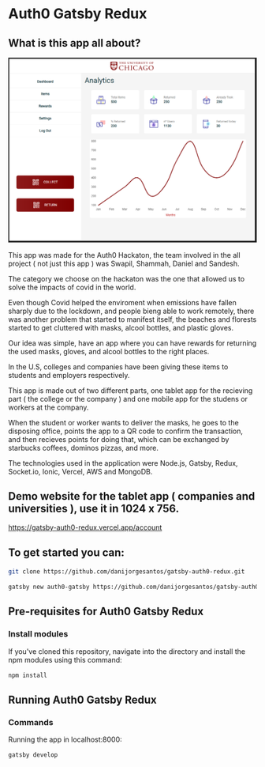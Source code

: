 # Auth0 Gatsby Redux

## What is this app all about?

![alt text](https://github.com/danijorgesantos/gatsby-auth0-redux/blob/master/readme.PNG?raw=true)

This app was made for the Auth0 Hackaton, the team involved in the all project ( not just this app ) was Swapil, Shammah, Daniel and Sandesh.

The category we choose on the hackaton was the one that allowed us to solve the impacts of covid in the world. 

Even though Covid helped the enviroment when emissions have fallen sharply due to the lockdown, and people bieng able to work remotely,
there was another problem that started to manifest itself, the beaches and florests started to get cluttered with masks, alcool bottles,
and plastic gloves.

Our idea was simple, have an app where you can have rewards for returning the used masks, gloves, and alcool bottles to the right places.

In the U.S, colleges and companies have been giving these items to students and employers respectively.

This app is made out of two different parts, one tablet app for the recieving part ( the college or the company ) and one mobile app for the
studens or workers at the company.


When the student or worker wants to deliver the masks, he goes to the disposing office, points the app to a QR code to confirm the transaction,
and then recieves points for doing that, which can be exchanged by starbucks coffees, dominos pizzas, and more.

The technologies used in the application were Node.js, Gatsby, Redux, Socket.io, Ionic, Vercel, AWS and MongoDB.  

## Demo website for the tablet app ( companies and universities ), use it in 1024 x 756.

https://gatsby-auth0-redux.vercel.app/account

## To get started you can:

```bash
git clone https://github.com/danijorgesantos/gatsby-auth0-redux.git
```

```bash
gatsby new auth0-gatsby https://github.com/danijorgesantos/gatsby-auth0-redux.git
```

## Pre-requisites for Auth0 Gatsby Redux

### Install modules

If you've cloned this repository, navigate into the directory and install the npm modules using this command:

```bash
npm install
```

## Running Auth0 Gatsby Redux

### Commands

Running the app in localhost:8000:

```bash
gatsby develop
```
